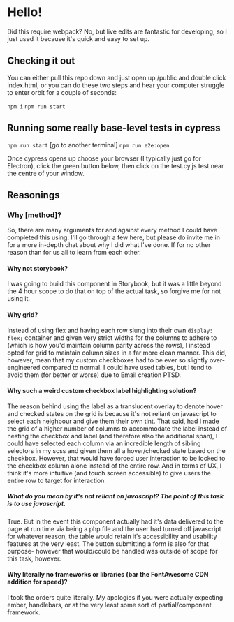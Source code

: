 # Hello!

Did this require webpack? No, but live edits are fantastic for developing, so I just used it because it's quick and easy to set up.

## Checking it out

You can either pull this repo down and just open up /public and double click index.html, or you can do these two steps and hear your computer struggle to enter orbit for a couple of seconds:

`npm i`
`npm run start`

## Running some really base-level tests in cypress

`npm run start`
[go to another terminal]
`npm run e2e:open`

Once cypress opens up choose your browser (I typically just go for Electron), click the green button below, then click on the test.cy.js test near the centre of your window.

## Reasonings

### Why [method]?

So, there are many arguments for and against every method I could have completed this using. I'll go through a few here, but please do invite me in for a more in-depth chat about why I did what I've done. If for no other reason than for us all to learn from each other.

#### Why not storybook?

I was going to build this component in Storybook, but it was a little beyond the 4 hour scope to do that on top of the actual task, so forgive me for not using it.

#### Why grid?

Instead of using flex and having each row slung into their own `display: flex;` container and given very strict widths for the columns to adhere to (which is how you'd maintain column parity across the rows), I instead opted for grid to maintain column sizes in a far more clean manner. This did, however, mean that my custom checkboxes had to be ever so slightly over-engineered compared to normal. I could have used tables, but I tend to avoid them (for better or worse) due to Email creation PTSD.

#### Why such a weird custom checkbox label highlighting solution?

The reason behind using the label as a translucent overlay to denote hover and checked states on the grid is because it's not reliant on javascript to select each neighbour and give them their own tint. That said, had I made the grid of a higher number of columns to accommodate the label instead of nesting the checkbox and label (and therefore also the additional span), I could have selected each column via an incredible length of sibling selectors in my scss and given them all a hover/checked state based on the checkbox. However, that would have forced user interaction to be locked to the checkbox column alone instead of the entire row. And in terms of UX, I think it's more intuitive (and touch screen accessible) to give users the entire row to target for interaction.

##### What do you mean by it's not reliant on javascript? The point of this task is to use javascript.

True. But in the event this component actually had it's data delivered to the page at run time via being a php file and the user had turned off javascript for whatever reason, the table would retain it's accessibility and usability features at the very least. The button submitting a form is also for that purpose- however that would/could be handled was outside of scope for this task, however.

#### Why literally no frameworks or libraries (bar the FontAwesome CDN addition for speed)?

I took the orders quite literally. My apologies if you were actually expecting ember, handlebars, or at the very least some sort of partial/component framework.